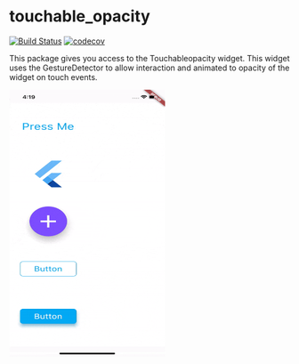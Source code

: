 # touchable_opacity
[![Build Status](https://travis-ci.com/nkshah2/touchable_opacity_flutter.svg?branch=master)](https://travis-ci.com/nkshah2/touchable_opacity_flutter)
[![codecov](https://codecov.io/gh/nkshah2/touchable_opacity/branch/master/graph/badge.svg)](https://codecov.io/gh/nkshah2/touchable_opacity)

This package gives you access to the Touchableopacity widget. This widget uses the GestureDetector to allow interaction and animated to opacity of the widget on touch events.

<img src="resources/sample.gif" width="280" height="480" />
